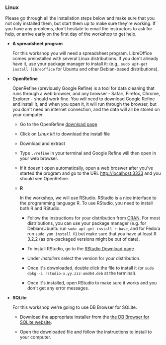 <h3 id="linux">Linux</h3>

Please go through all the installation steps below and make sure that
you not only installed them, but start them up to make sure they're working.
If you have any problems, don't hesitate to email the instructors to
ask for help, or arrive early on the first day of the workshop to
get help.

- **A spreadsheet program**

  For this workshop you will need a spreadsheet program. LibreOffice comes
  preinstalled with several Linux distributions. If you don't already have it, use
  your package manager to install it: (e.g., `sudo apt-get install
  libreoffice` for Ubuntu and other Debian-based distributions).


- **OpenRefine**

  OpenRefine (previously Google Refine) is a tool for data cleaning that runs
  through a web browser, and any browser - Safari, Firefox, Chrome, Explorer -
  should work fine.  You will need to download Google Refine and install it, and
  when you open it, it will run through the browser, but you don't need an
  internet connection, and the data will all be stored on your computer.

  - Go to the OpenRefine [download page](http://openrefine.org/download.html)

  - Click on _Linux kit_ to download the install file

  - Download and extract

  - Type `./refine` in your terminal and Google Refine will then
    open in your web browser.

  - If it doesn't open automatically, open a web broswer after you've started
    the program and go to the URL <http://localhost:3333> and you should
    see OpenRefine.


  - **R**

    In the workshop, we will use RStudio. RStudio is a nice interface to the
    programming language R. To use RStudio, you need to install both R and RStudio.

    - Follow the instructions for your distribution
      from [CRAN](https://cloud.r-project.org/bin/linux/). For most distributions, you
      can use your package manager (e.g. for Debian/Ubuntu run `sudo
      apt-get install r-base`, and for Fedora run `sudo yum install
      R`) but make sure that you have at least R 3.2.2 (as pre-packaged
      versions might be out of date).

    - To install RStudio, go to
      the [RStudio Download page](http://www.rstudio.com/ide/download/desktop)

    - Under _Installers_ select the version for your distribution.

    - Once it's downloaded, double click the file to install it (or `sudo dpkg
      -i rstudio-x.yy.zzz-amd64.deb` at the terminal).

    - Once it's installed, open RStudio to make sure it works and you don't get any error messages.


- **SQLite**

  For this workshop we're going to use DB Browser for SQLite.

  - Download the appropriate installer from the
    [the DB Browser for SQLite website](http://sqlitebrowser.org/).

  - Open the downloaded file and follow the instructions to install to your computer.
